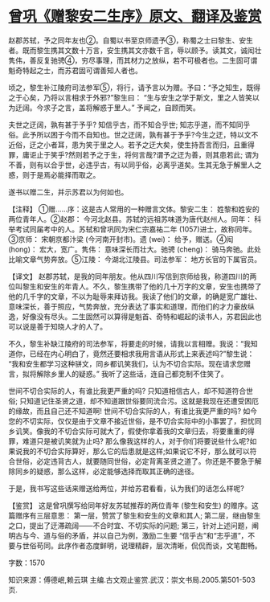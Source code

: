 # [曾巩《赠黎安二生序》原文、翻译及鉴赏](https://www.vrrw.net/wx/14183.html)

赵郡苏轼，予之同年友也②。自蜀以书至京师遗予③，称蜀之士曰黎生、安生者。既而黎生携其文数十万言，安生携其文亦数千言，辱以顾予。读其文，诚闳壮隽伟，善反复驰骋④，穷尽事理，而其材力之放纵，若不可极者也。二生固可谓魁奇特起之士，而苏君固可谓善知人者也。

顷之，黎生补江陵府司法参军⑤，将行，请予言以为赠。予曰：“予之知生，既得之于心矣，乃将以言相求于外邪?”黎生曰： “生与安生之学于斯文，里之人皆笑以为迂阔。今求子之言，盖将解惑于里人。” 予闻之，自顾而笑。

夫世之迂阔，孰有甚于予乎? 知信乎古，而不知合乎世; 知志乎道，而不知同乎俗。此予所以困于今而不自知也。世之迂阔，孰有甚于予乎?今生之迂，特以文不近俗，迂之小者耳，患为笑于里之人。若予之迂大矣，使生持吾言而归，且重得罪，庸讵止于笑乎?然则若予之于生，将何言哉?谓予之迂为善，则其患若此; 谓为不善，则有以合乎世，必违乎古，有以同乎俗，必离乎道矣。生其无急于解里人之惑，则于是焉必能择而取之。

遂书以赠二生，并示苏君以为何如也。



【注释】 ①赠……序：这是古人常用的一种赠言文体。黎安二生： 姓黎和姓安的两位青年人。②赵郡： 今河北赵县。苏轼的远祖苏味道为唐代赵州人。同年： 科举考试同届考中的人。苏轼和曾巩同为宋仁宗嘉祐二年 (1057)进士，故称同年。③京师： 宋朝京都汴梁 (今河南开封市)。遗 (wei)： 给予，赠送。④闳 (hong)： 宏大，宽广。隽伟： 意味深长而壮大。驰骋 (cheng)： 骑马奔驰。此处比喻文章气势奔放。⑤江陵： 今湖北江陵县。司法参军： 地方长官的下属官员。

【译文】 赵郡苏轼，是我的同年朋友。他从四川写信到京师给我，称道四川的两位叫黎生和安生的年青人。不久，黎生携带了他的几十万字的文章，安生也携带了他的几千字的文章，不以为耻辱来拜访我。我读了他们的文章，的确是宽广雄壮、意味深长，善于照应，气势奔放，充分表达了事实和道理，而他们的才力豪放纵逸，好像没有尽头。二生固然可以算得是魁首、奇特和崛起的读书人，苏君因此也可以说是善于知晓人才的人了。

不久，黎生补缺江陵府的司法参军，将要走的时候，请我以言相赠。我说：“我知道你，已经在内心明白了，竟然还要相求我用言语从形式上来表述吗?”黎生说： “我和安生都学习这种骈文，同乡都讥笑我们，认为不切合实际。现在请求您赠言，拟将解除乡里人的疑惑。” 我听了这些话，连自己都克制不住笑了。

世间不切合实际的人，有谁比我更严重的吗? 只知道相信古人，却不知道符合世俗; 只知道记住圣贤之道，却不知道跟世俗要同流合污。这就是我现在还遭受困厄的缘故，而且自己还不知道啊! 世间不切合实际的人，有谁比我更严重的吗? 如今您的不切实际，仅仅是由于文章不接近世俗，是不切合实际中的小事罢了，担忧同乡讥笑。像我的不切合实际可就大了，假使你拿着我的文章归去，将要重重的得罪，难道只是被讥笑就为止吗? 那么像我这样的人，对于你们将要说些什么呢?如果说我的不切合实际算好，那么它的后患就是这样;如果说它不好，那么就可以符合世俗，必定违背古人，就要随同世俗，必定背离圣贤之道了。你还是不要急于解除同乡的疑惑，那么这样，必定能够选择而取其正确的途径。

于是，我书写这些话来赠送给两位，并给苏君看看，认为我们的话怎么样呢?

【鉴赏】 这是曾巩撰写给同年好友苏轼推荐的两位青年 (黎生和安生) 的赠序。这篇赠序有三层意思： 第一层，赞赏了黎生和安生的文章和其人; 第二层，继由黎生之口，提出了迂滞疏阔——不合时宜、不切实际的问题; 第三，针对上述问题，阐明古与今、道与俗的矛盾，并以自己为例，激励二生要 “信乎古”和“志乎道”，不要与世俗苟同。此序作者态度鲜明，说理精辟，层次清晰，侃侃而谈，文笔酣畅。

字数：1570

知识来源：傅德岷,赖云琪 主编.古文观止鉴赏.武汉：崇文书局.2005.第501-503页.

